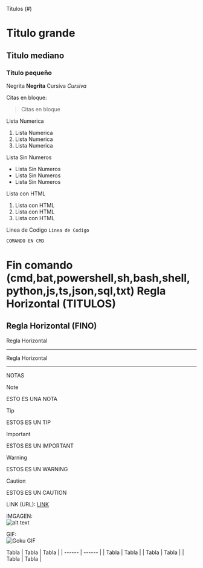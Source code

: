 Titulos (#)
# Titulo grande
## Titulo mediano
### Titulo pequeño

Negrita  **Negrita**
Cursiva  *Cursiva*

Citas en bloque:
> Citas en bloque

Lista Numerica
1. Lista Numerica
2. Lista Numerica
3. Lista Numerica

Lista Sin Numeros
- Lista Sin Numeros
- Lista Sin Numeros
- Lista Sin Numeros

Lista con HTML

<ol>
  <li>Lista con HTML</li>
  <li>Lista con HTML</li>
  <li>Lista con HTML</li>
</ol>


Linea de Codigo `Linea de Codigo`

```cmd
COMANDO EN CMD 
```
Fin comando (cmd,bat,powershell,sh,bash,shell,python,js,ts,json,sql,txt) 
Regla Horizontal (TITULOS)
======
Regla Horizontal (FINO)
----
Regla Horizontal
____
Regla Horizontal
****


NOTAS

>[!NOTE]
>ESTO ES UNA NOTA

>[!TIP]
>ESTOS ES UN TIP

>[!IMPORTANT]
>ESTOS ES UN IMPORTANT

>[!WARNING]
>ESTOS ES UN WARNING

>[!CAUTION]
>ESTOS ES UN CAUTION


LINK (URL): 
[LINK](https://www.youtube.com/watch?v=dQw4w9WgXcQ)


IMGAGEN:  
![alt text](https://wallpapercave.com/wp/wp4932296.jpg)

GIF:  
![Goku GIF](https://i.giphy.com/media/v1.Y2lkPTc5MGI3NjExdm1pbjlpbm1icm1yM3F0NmhobGFoM284dGp1ZzFqOXNxN3p5aDdzeSZlcD12MV9pbnRlcm5hbF9naWZfYnlfaWQmY3Q9Zw/ixmzSYVKYrHgc/giphy.gif)



Tabla
| Tabla | Tabla |
| ------ | ------ |
| Tabla | Tabla |
| Tabla | Tabla |
| Tabla | Tabla |
